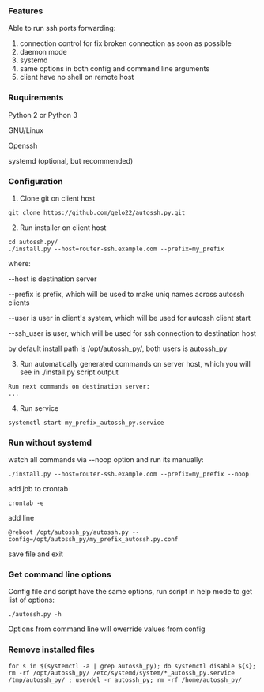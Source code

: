 ### Features

Able to run ssh ports forwarding:

1. connection control for fix broken connection as soon as possible
2. daemon mode
3. systemd
4. same options in both config and command line arguments
5. client have no shell on remote host

### Ruquirements

Python 2 or Python 3

GNU/Linux

Openssh

systemd (optional, but recommended)

### Configuration

1. Clone git on client host
~~~~
git clone https://github.com/gelo22/autossh.py.git
~~~~
2. Run installer on client host
~~~~
cd autossh.py/
./install.py --host=router-ssh.example.com --prefix=my_prefix
~~~~
where:

--host is destination server
 
--prefix is prefix, which will be used to make uniq names across autossh clients

--user is user in client's system, which will be used for autossh client start

--ssh_user is user, which will be used for ssh connection to destination host

by default install path is /opt/autossh_py/, both users is autossh_py

3. Run automatically generated commands on server host, which you will see in ./install.py script output
~~~~
Run next commands on destination server:
...
~~~~
4. Run service
~~~~
systemctl start my_prefix_autossh_py.service
~~~~

### Run without systemd

watch all commands via --noop option and run its manually:
~~~~
./install.py --host=router-ssh.example.com --prefix=my_prefix --noop
~~~~
add job to crontab
~~~~
crontab -e
~~~~
add line
~~~~
@reboot /opt/autossh_py/autossh.py --config=/opt/autossh_py/my_prefix_autossh.py.conf
~~~~
save file and exit

### Get command line options

Config file and script have the same options, run script in help mode to get list of options:
~~~~
./autossh.py -h
~~~~

Options from command line will owerride values from config

### Remove installed files
~~~~
for s in $(systemctl -a | grep autossh_py); do systemctl disable ${s}; rm -rf /opt/autossh_py/ /etc/systemd/system/*_autossh_py.service /tmp/autossh_py/ ; userdel -r autossh_py; rm -rf /home/autossh_py/
~~~~
